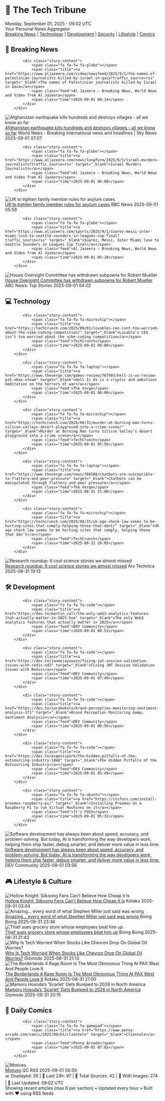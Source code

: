 <!-- Processing 54 RSS feeds at 2025-09-01 09:01:55 UTC -->
<!-- Processing: XKCD -->
<!-- Processing: Saturday Morning Breakfast Cereal -->
<!-- Processing: Dilbert -->
<!-- Processing: Cyanide & Happiness -->
<!-- Processing: CNN Top Stories -->
<!-- Processing: CNN Breaking News -->
<!-- Processing: BBC Breaking News -->
<!-- Processing: Al Jazeera Breaking News -->
<!-- Processing: NBC News Breaking -->
<!-- Processing: Guardian World News -->
<!-- Processing: Sky News World -->
<!-- Processing: TechCrunch -->
<!-- Processing: The Verge -->
<!-- Processing: O'Reilly Radar -->
<!-- Processing: WIRED -->
<!-- Processing: Slashdot -->
<!-- Processing: Dev.to -->
<!-- Processing: OMG! Ubuntu -->
<!-- Processing: DistroWatch -->
<!-- Processing: Linux.com -->
<!-- Processing: Red Hat Blog -->
<!-- Processing: Ubuntu Blog -->
<!-- Processing: GitHub Blog -->
<!-- Processing: Coding Horror -->
<!-- Processing: The Pragmatic Engineer -->
<!-- Processing: Lifehacker -->
<!-- Processing: Kotaku -->
<!-- Processing: Krebs on Security -->
<!-- Generated 5 new posts out of 28 feeds processed -->
<div class="newspaper-header">
    <h1 class="newspaper-title">📰 The Tech Tribune</h1>
    <div class="newspaper-date">Monday, September 01, 2025 - 09:02 UTC</div>
    <div class="newspaper-subtitle">Your Personal News Aggregator</div>
</div>

<div class="newspaper-nav">
    <a href="#breaking">Breaking News</a> |
    <a href="#tech">Technology</a> |
    <a href="#dev">Development</a> |
    <a href="#security">Security</a> |
    <a href="#lifestyle">Lifestyle</a> |
    <a href="#webcomics">Comics</a>
</div>

<div class="news-section breaking-news" id="breaking">
<h2 class="section-header">🚨 Breaking News</h2>
<div class="stories-container">
<div class="story">
            
            <div class="story-content">
                <span class="fa fa-fw fa-globe"></span>
                <span class="title"><a href="https://www.aljazeera.com/video/newsfeed/2025/9/1/the-names-of-palestinian-journalists-killed-by-israel-in-gaza?traffic_source=rss" target="_blank">The names of Palestinian journalists killed by Israel in Gaza</a></span>
                <span class="feed">Al Jazeera – Breaking News, World News and Video from Al Jazeera</span>
                <span class="time">2025-09-01 08:14</span>
            </div>
        </div>
<div class="story">
            <img src="https://e3.365dm.com/25/09/1920x1080/skynews-afghanistan-earthquake_7008004.jpg?20250901081126" alt="Afghanistan earthquake kills hundreds and destroys villages - all we know so far" class="story-image" loading="lazy" onerror="this.style.display='none'">
            <div class="story-content">
                <span class="fa fa-fw fa-satellite"></span>
                <span class="title"><a href="https://news.sky.com/story/afghanistan-earthquake-kills-hundreds-and-destroys-villages-all-we-know-so-far-13422896" target="_blank">Afghanistan earthquake kills hundreds and destroys villages - all we know so far</a></span>
                <span class="feed">World News - Breaking international news and headlines | Sky News</span>
                <span class="time">2025-09-01 07:07</span>
            </div>
        </div>
<div class="story">
            
            <div class="story-content">
                <span class="fa fa-fw fa-globe"></span>
                <span class="title"><a href="https://www.aljazeera.com/news/longform/2025/9/1/israel-murders-journalists?traffic_source=rss" target="_blank">Israel Murders Journalists</a></span>
                <span class="feed">Al Jazeera – Breaking News, World News and Video from Al Jazeera</span>
                <span class="time">2025-09-01 06:00</span>
            </div>
        </div>
<div class="story">
            <img src="https://ichef.bbci.co.uk/ace/standard/240/cpsprodpb/ecc9/live/433c80f0-86fa-11f0-b936-3914273c9c85.jpg" alt="UK to tighten family member rules for asylum cases" class="story-image" loading="lazy" onerror="this.style.display='none'">
            <div class="story-content">
                <span class="fa fa-fw fa-flag"></span>
                <span class="title"><a href="https://www.bbc.com/news/articles/c626p66d6jxo?at_medium=RSS&at_campaign=rss" target="_blank">UK to tighten family member rules for asylum cases</a></span>
                <span class="feed">BBC News</span>
                <span class="time">2025-09-01 05:59</span>
            </div>
        </div>
<div class="story">
            
            <div class="story-content">
                <span class="fa fa-fw fa-globe"></span>
                <span class="title"><a href="https://www.aljazeera.com/sports/2025/9/1/suarez-messi-inter-miami-lose-to-seattle-sounders-in-leagues-cup-final?traffic_source=rss" target="_blank">Suarez, Messi, Inter Miami lose to Seattle Sounders in Leagues Cup final</a></span>
                <span class="feed">Al Jazeera – Breaking News, World News and Video from Al Jazeera</span>
                <span class="time">2025-09-01 05:28</span>
            </div>
        </div>
<div class="story">
            <img src="https://s.abcnews.com/images/Politics/GettyImages-81708297_1756694227734_hpMain_4x3t_384.jpg" alt="House Oversight Committee has withdrawn subpoena for Robert Mueller" class="story-image" loading="lazy" onerror="this.style.display='none'">
            <div class="story-content">
                <span class="fa fa-fw fa-tv"></span>
                <span class="title"><a href="https://abcnews.go.com/Politics/house-oversight-withdrawn-subpoena-robert-mueller-new-report/story?id=125148414" target="_blank">House Oversight Committee has withdrawn subpoena for Robert Mueller</a></span>
                <span class="feed">ABC News: Top Stories</span>
                <span class="time">2025-09-01 04:02</span>
            </div>
        </div>
</div>
</div>
<div class="news-section tech-news" id="tech">
<h2 class="section-header">💻 Technology</h2>
<div class="stories-container">
<div class="story">
            
            <div class="story-content">
                <span class="fa fa-fw fa-microchip"></span>
                <span class="title"><a href="https://techcrunch.com/2025/09/01/lovables-ceo-isnt-too-worried-about-the-vibe-coding-competition/" target="_blank">Lovable’s CEO isn’t too worried about the vibe-coding competition</a></span>
                <span class="feed">TechCrunch</span>
                <span class="time">2025-09-01 09:00</span>
            </div>
        </div>
<div class="story">
            
            <div class="story-content">
                <span class="fa fa-fw fa-laptop"></span>
                <span class="title"><a href="https://www.theverge.com/games-review/767993/hell-is-us-review-ps5-xbox-steam" target="_blank">Hell Is Us is a cryptic and ambitious meditation on the horrors of war</a></span>
                <span class="feed">The Verge</span>
                <span class="time">2025-09-01 08:00</span>
            </div>
        </div>
<div class="story">
            
            <div class="story-content">
                <span class="fa fa-fw fa-microchip"></span>
                <span class="title"><a href="https://techcrunch.com/2025/08/31/murder-at-burning-man-turns-silicon-valleys-desert-playground-into-a-crime-scene/" target="_blank">Murder at Burning Man turns Silicon Valley’s desert playground into a crime scene</a></span>
                <span class="feed">TechCrunch</span>
                <span class="time">2025-09-01 05:56</span>
            </div>
        </div>
<div class="story">
            
            <div class="story-content">
                <span class="fa fa-fw fa-laptop"></span>
                <span class="title"><a href="https://www.theverge.com/news/768508/chatbots-are-susceptible-to-flattery-and-peer-pressure" target="_blank">Chatbots can be manipulated through flattery and peer pressure</a></span>
                <span class="feed">The Verge</span>
                <span class="time">2025-08-31 21:06</span>
            </div>
        </div>
<div class="story">
            
            <div class="story-content">
                <span class="fa fa-fw fa-microchip"></span>
                <span class="title"><a href="https://techcrunch.com/2025/08/31/uk-age-check-law-seems-to-be-hurting-sites-that-comply-helping-those-that-dont/" target="_blank">UK age check law seems to be hurting sites that comply, helping those that don’t</a></span>
                <span class="feed">TechCrunch</span>
                <span class="time">2025-08-31 20:05</span>
            </div>
        </div>
<div class="story">
            <img src="https://cdn.arstechnica.net/wp-content/uploads/2025/08/turin1-500x500.jpg" alt="Research roundup: 6 cool science stories we almost missed" class="story-image" loading="lazy" onerror="this.style.display='none'">
            <div class="story-content">
                <span class="fa fa-fw fa-cog"></span>
                <span class="title"><a href="https://arstechnica.com/science/2025/08/research-roundup-6-cool-science-stories-we-almost-missed-2/" target="_blank">Research roundup: 6 cool science stories we almost missed</a></span>
                <span class="feed">Ars Technica</span>
                <span class="time">2025-08-31 19:13</span>
            </div>
        </div>
</div>
</div>
<div class="news-section dev-news" id="dev">
<h2 class="section-header">🛠️ Development</h2>
<div class="stories-container">
<div class="story">
            
            <div class="story-content">
                <span class="fa fa-fw fa-code"></span>
                <span class="title"><a href="https://dev.to/martin_call/the-only-web3-analytics-features-that-actually-matter-in-2025-hoe" target="_blank">The only Web3 analytics features that actually matter in 2025</a></span>
                <span class="feed">DEV Community</span>
                <span class="time">2025-09-01 08:51</span>
            </div>
        </div>
<div class="story">
            
            <div class="story-content">
                <span class="fa fa-fw fa-code"></span>
                <span class="title"><a href="https://dev.to/janmejayswain/fixing-jwt-session-validation-issues-with-redis-nd2" target="_blank">Fixing JWT Session Validation Issues with Redis</a></span>
                <span class="feed">DEV Community</span>
                <span class="time">2025-09-01 07:49</span>
            </div>
        </div>
<div class="story">
            
            <div class="story-content">
                <span class="fa fa-fw fa-code"></span>
                <span class="title"><a href="https://dev.to/sarahokolo/brand-perception-monitoring-sentiment-analysis-1f1" target="_blank">Brand Perception Monitoring &amp; Sentiment Analysisℹ️</a></span>
                <span class="feed">DEV Community</span>
                <span class="time">2025-09-01 06:56</span>
            </div>
        </div>
<div class="story">
            
            <div class="story-content">
                <span class="fa fa-fw fa-code"></span>
                <span class="title"><a href="https://dev.to/evgeniipark/the-hidden-pitfalls-of-the-outsourcing-industry-18m8" target="_blank">The Hidden Pitfalls of the Outsourcing Industry</a></span>
                <span class="feed">DEV Community</span>
                <span class="time">2025-09-01 05:49</span>
            </div>
        </div>
<div class="story">
            
            <div class="story-content">
                <span class="fa fa-fw fa-ubuntu"></span>
                <span class="title"><a href="https://itsfoss.com/install-proxmox-raspberry-pi/" target="_blank">Installing Proxmox on a Raspberry Pi to run Virtual Machines on it</a></span>
                <span class="feed">It's FOSS</span>
                <span class="time">2025-09-01 05:32</span>
            </div>
        </div>
<div class="story">
            <img src="https://media2.dev.to/dynamic/image/width=800%2Cheight=%2Cfit=scale-down%2Cgravity=auto%2Cformat=auto/https%3A%2F%2Fdev-to-uploads.s3.amazonaws.com%2Fuploads%2Fuser%2Fprofile_image%2F3391551%2Fb884abd7-f906-4094-afe5-256359f658f3.jpeg" alt="Software development has always been about speed, accuracy, and problem-solving. But today, AI is transforming the way developers work, helping them ship faster, debug smarter, and deliver more value in less time." class="story-image" loading="lazy" onerror="this.style.display='none'">
            <div class="story-content">
                <span class="fa fa-fw fa-code"></span>
                <span class="title"><a href="https://dev.to/jaideepparashar/software-development-has-always-been-about-speed-accuracy-and-problem-solving-but-today-ai-is-1h40" target="_blank">Software development has always been about speed, accuracy, and problem-solving. But today, AI is transforming the way developers work, helping them ship faster, debug smarter, and deliver more value in less time.</a></span>
                <span class="feed">DEV Community</span>
                <span class="time">2025-09-01 03:56</span>
            </div>
        </div>
</div>
</div>
<div class="news-section lifestyle-news" id="lifestyle">
<h2 class="section-header">🎮 Lifestyle & Culture</h2>
<div class="stories-container">
<div class="story">
            <img src="https://kotaku.com/app/uploads/2025/08/Screenshot-2025-08-31-7.36.02-PM.jpg" alt="Hollow Knight: Silksong Fans Can’t Believe How Cheap It Is" class="story-image" loading="lazy" onerror="this.style.display='none'">
            <div class="story-content">
                <span class="fa fa-fw fa-gamepad"></span>
                <span class="title"><a href="https://kotaku.com/silksong-when-release-live-price-hollow-knight-steam-2000621785" target="_blank">Hollow Knight: Silksong Fans Can’t Believe How Cheap It Is</a></span>
                <span class="feed">Kotaku</span>
                <span class="time">2025-09-01 03:04</span>
            </div>
        </div>
<div class="story">
            <img src="https://i0.wp.com/boingboing.net/wp-content/uploads/2023/12/stephen-miller.jpg?fit=1500%2C957&amp;quality=60&amp;ssl=1" alt="Amazing… every word of what Stephen Miller just said was wrong" class="story-image" loading="lazy" onerror="this.style.display='none'">
            <div class="story-content">
                <span class="fa fa-fw fa-arrow-right"></span>
                <span class="title"><a href="https://boingboing.net/2025/08/31/amazing-every-word-of-what-stephen-miller-just-said-was-wrong.html" target="_blank">Amazing… every word of what Stephen Miller just said was wrong</a></span>
                <span class="feed">Boing Boing</span>
                <span class="time">2025-08-31 23:36</span>
            </div>
        </div>
<div class="story">
            <img src="https://i0.wp.com/boingboing.net/wp-content/uploads/2025/08/Dinos-Grocery-Mart-as-it-appears-on-Google-Stre.jpg?fit=1080%2C648&amp;quality=60&amp;ssl=1" alt="Thief sues grocery store whose employees beat him up" class="story-image" loading="lazy" onerror="this.style.display='none'">
            <div class="story-content">
                <span class="fa fa-fw fa-arrow-right"></span>
                <span class="title"><a href="https://boingboing.net/2025/08/31/thief-sues-grocery-store-whose-employees-beat-him-up.html" target="_blank">Thief sues grocery store whose employees beat him up</a></span>
                <span class="feed">Boing Boing</span>
                <span class="time">2025-08-31 21:43</span>
            </div>
        </div>
<div class="story">
            <img src="https://gizmodo.com/app/uploads/2025/08/oil.jpg" alt="Why Is Tech Worried When Stocks Like Chevron Drop On Global Oil Worries?" class="story-image" loading="lazy" onerror="this.style.display='none'">
            <div class="story-content">
                <span class="fa fa-fw fa-computer"></span>
                <span class="title"><a href="https://gizmodo.com/why-does-tech-follow-oil-markets-2000650975" target="_blank">Why Is Tech Worried When Stocks Like Chevron Drop On Global Oil Worries?</a></span>
                <span class="feed">Gizmodo</span>
                <span class="time">2025-08-31 21:13</span>
            </div>
        </div>
<div class="story">
            <img src="https://kotaku.com/app/uploads/2025/08/1000019580-e1756673991753.jpg" alt="The Borderlands 4 Rage Room Is The Most Obnoxious Thing At PAX West And People Love It" class="story-image" loading="lazy" onerror="this.style.display='none'">
            <div class="story-content">
                <span class="fa fa-fw fa-gamepad"></span>
                <span class="title"><a href="https://kotaku.com/borderlands-4-pax-west-rage-room-gearbox-2000621767" target="_blank">The Borderlands 4 Rage Room Is The Most Obnoxious Thing At PAX West And People Love It</a></span>
                <span class="feed">Kotaku</span>
                <span class="time">2025-08-31 21:00</span>
            </div>
        </div>
<div class="story">
            <img src="https://gizmodo.com/app/uploads/2025/08/Scarlet-Mamoru-Hosoda-Studio-Chizu-Sony-Pictures.jpg" alt="Mamoru Hosoda’s ‘Scarlet’ Gets Bumped to 2026 in North America" class="story-image" loading="lazy" onerror="this.style.display='none'">
            <div class="story-content">
                <span class="fa fa-fw fa-computer"></span>
                <span class="title"><a href="https://gizmodo.com/mamoru-hosodas-scarlet-gets-bumped-to-2026-in-north-america-2000651291" target="_blank">Mamoru Hosoda’s ‘Scarlet’ Gets Bumped to 2026 in North America</a></span>
                <span class="feed">Gizmodo</span>
                <span class="time">2025-08-31 20:15</span>
            </div>
        </div>
</div>
</div>
<div class="news-section webcomics-section" id="webcomics">
<h2 class="section-header">🎨 Daily Comics</h2>
<div class="stories-container">
<div class="story">
            
            <div class="story-content">
                <span class="fa fa-fw fa-gamepad"></span>
                <span class="title"><a href="https://www.penny-arcade.com/comic/2025/09/01/clientele" target="_blank">Clientele</a></span>
                <span class="feed">Penny Arcade</span>
                <span class="time">2025-09-01 07:01</span>
            </div>
        </div>
<div class="story">
            <img src="http://www.questionablecontent.net/comics/5647.png" alt="Motives" class="story-image" loading="lazy" onerror="this.style.display='none'">
            <div class="story-content">
                <span class="fa fa-fw fa-music"></span>
                <span class="title"><a href="http://questionablecontent.net/view.php?comic=5647" target="_blank">Motives</a></span>
                <span class="feed">QC RSS</span>
                <span class="time">2025-09-01 00:59</span>
            </div>
        </div>
</div>
</div>

<div class="newspaper-footer">
    <div class="stats">
        📊 Displayed: 26 | 📅 Last 24h: 97 | 📡 Total Sources: 42 | 📸 With Images: 274 |
        🔄 Last Updated: 09:02 UTC
    </div>
    <div class="footer-note">
        Showing recent articles (max 6 per section) • Updated every hour • Built with ❤️ using RSS feeds
    </div>
</div>
